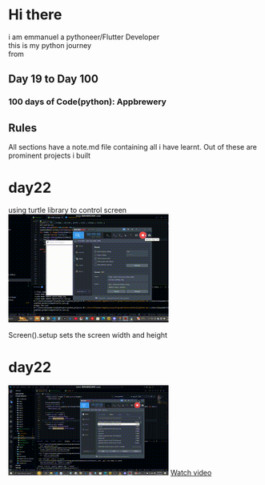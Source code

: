 # Hi there

i am emmanuel a pythoneer/Flutter Developer  
this is my python journey  
from  

## Day 19 to Day 100

### 100 days of Code(python): Appbrewery

## Rules

All sections have a note.md file containing all i have learnt.
Out of these are prominent projects i built 
# day22
 using turtle library to control screen  
![Navigation turtle](day19/turtle.gif)

Screen().setup sets the screen width and height

# day22
![ping pong](day22/day22.gif)
[Watch video](https://github.com/xanderelsmith/Python/raw/refs/heads/main/day22/day22.mp4)